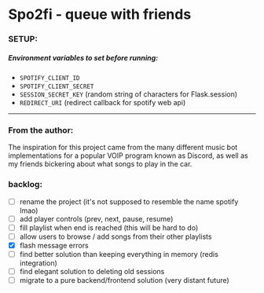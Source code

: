 # Spo2fi - queue with friends
### SETUP:
##### Environment variables to set before running:
- `SPOTIFY_CLIENT_ID`
- `SPOTIFY_CLIENT_SECRET`
- `SESSION_SECRET_KEY` (random string of characters for Flask.session)
- `REDIRECT_URI` (redirect callback for spotify web api)

---

### From the author:
The inspiration for this project came from the many different music bot implementations for a popular VOIP program known as Discord, as well as my friends bickering about what songs to play in the car. 

### backlog:
- [ ] rename the project (it's not supposed to resemble the name spotify lmao)
- [ ] add player controls (prev, next, pause, resume)
- [ ] fill playlist when end is reached (this will be hard to do)
- [ ] allow users to browse / add songs from their other playlists
- [x] flash message errors
- [ ] find better solution than keeping everything in memory (redis integration)
- [ ] find elegant solution to deleting old sessions
- [ ] migrate to a pure backend/frontend solution (very distant future)